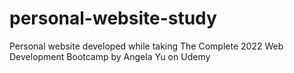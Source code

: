 # personal-website-study
Personal website developed while taking The Complete 2022 Web Development Bootcamp by Angela Yu on Udemy
